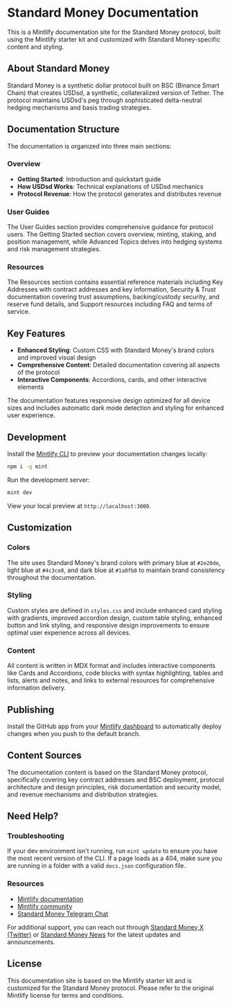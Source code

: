 # Standard Money Documentation

This is a Mintlify documentation site for the Standard Money protocol, built using the Mintlify starter kit and customized with Standard Money-specific content and styling.

## About Standard Money

Standard Money is a synthetic dollar protocol built on BSC (Binance Smart Chain) that creates USDsd, a synthetic, collateralized version of Tether. The protocol maintains USDsd's peg through sophisticated delta-neutral hedging mechanisms and basis trading strategies.

## Documentation Structure

The documentation is organized into three main sections:

### Overview

- **Getting Started**: Introduction and quickstart guide
- **How USDsd Works**: Technical explanations of USDsd mechanics
- **Protocol Revenue**: How the protocol generates and distributes revenue

### User Guides

The User Guides section provides comprehensive guidance for protocol users. The Getting Started section covers overview, minting, staking, and position management, while Advanced Topics delves into hedging systems and risk management strategies.

### Resources

The Resources section contains essential reference materials including Key Addresses with contract addresses and key information, Security & Trust documentation covering trust assumptions, backing/custody security, and reserve fund details, and Support resources including FAQ and terms of service.

## Key Features

- **Enhanced Styling**: Custom CSS with Standard Money's brand colors and improved visual design
- **Comprehensive Content**: Detailed documentation covering all aspects of the protocol
- **Interactive Components**: Accordions, cards, and other interactive elements

The documentation features responsive design optimized for all device sizes and includes automatic dark mode detection and styling for enhanced user experience.

## Development

Install the [Mintlify CLI](https://www.npmjs.com/package/mint) to preview your documentation changes locally:

```bash
npm i -g mint
```

Run the development server:

```bash
mint dev
```

View your local preview at `http://localhost:3000`.

## Customization

### Colors

The site uses Standard Money's brand colors with primary blue at `#2e20de`, light blue at `#4c3ce8`, and dark blue at `#1a0fb8` to maintain brand consistency throughout the documentation.

### Styling

Custom styles are defined in `styles.css` and include enhanced card styling with gradients, improved accordion design, custom table styling, enhanced button and link styling, and responsive design improvements to ensure optimal user experience across all devices.

### Content

All content is written in MDX format and includes interactive components like Cards and Accordions, code blocks with syntax highlighting, tables and lists, alerts and notes, and links to external resources for comprehensive information delivery.

## Publishing

Install the GitHub app from your [Mintlify dashboard](https://dashboard.mintlify.com/settings/organization/github-app) to automatically deploy changes when you push to the default branch.

## Content Sources

The documentation content is based on the Standard Money protocol, specifically covering key contract addresses and BSC deployment, protocol architecture and design principles, risk documentation and security model, and revenue mechanisms and distribution strategies.

## Need Help?

### Troubleshooting

If your dev environment isn't running, run `mint update` to ensure you have the most recent version of the CLI. If a page loads as a 404, make sure you are running in a folder with a valid `docs.json` configuration file.

### Resources

- [Mintlify documentation](https://mintlify.com/docs)
- [Mintlify community](https://mintlify.com/community)
- [Standard Money Telegram Chat](https://t.me/StandardMoneyChat)

For additional support, you can reach out through [Standard Money X (Twitter)](https://x.com/StandardMoney_) or [Standard Money News](https://t.me/StandardMoneyNews) for the latest updates and announcements.

## License

This documentation site is based on the Mintlify starter kit and is customized for the Standard Money protocol. Please refer to the original Mintlify license for terms and conditions.
